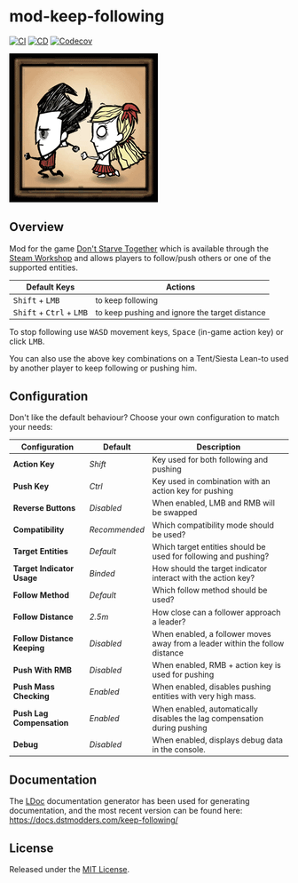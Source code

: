 # mod-keep-following

[![CI]](https://github.com/dstmodders/mod-keep-following/actions/workflows/ci.yml)
[![CD]](https://github.com/dstmodders/mod-keep-following/actions/workflows/deploy.yml)
[![Codecov]](https://codecov.io/gh/dstmodders/mod-keep-following)

[![Keep Following](preview.gif)](https://steamcommunity.com/sharedfiles/filedetails/?id=1835465557)

## Overview

Mod for the game [Don't Starve Together][] which is available through the
[Steam Workshop][] and allows players to follow/push others or one of the
supported entities.

| Default Keys                                        | Actions                                        |
| --------------------------------------------------- | ---------------------------------------------- |
| <kbd>Shift</kbd> + <kbd>LMB</kbd>                   | to keep following                              |
| <kbd>Shift</kbd> + <kbd>Ctrl</kbd> + <kbd>LMB</kbd> | to keep pushing and ignore the target distance |

To stop following use <kbd>WASD</kbd> movement keys, <kbd>Space</kbd> (in-game
action key) or click <kbd>LMB</kbd>.

You can also use the above key combinations on a Tent/Siesta Lean-to used by
another player to keep following or pushing him.

## Configuration

Don't like the default behaviour? Choose your own configuration to match your
needs:

| Configuration               | Default       | Description                                                                  |
| --------------------------- | ------------- | ---------------------------------------------------------------------------- |
| **Action Key**              | _Shift_       | Key used for both following and pushing                                      |
| **Push Key**                | _Ctrl_        | Key used in combination with an action key for pushing                       |
| **Reverse Buttons**         | _Disabled_    | When enabled, LMB and RMB will be swapped                                    |
| **Compatibility**           | _Recommended_ | Which compatibility mode should be used?                                     |
| **Target Entities**         | _Default_     | Which target entities should be used for following and pushing?              |
| **Target Indicator Usage**  | _Binded_      | How should the target indicator interact with the action key?                |
| **Follow Method**           | _Default_     | Which follow method should be used?                                          |
| **Follow Distance**         | _2.5m_        | How close can a follower approach a leader?                                  |
| **Follow Distance Keeping** | _Disabled_    | When enabled, a follower moves away from a leader within the follow distance |
| **Push With RMB**           | _Disabled_    | When enabled, RMB + action key is used for pushing                           |
| **Push Mass Checking**      | _Enabled_     | When enabled, disables pushing entities with very high mass.                 |
| **Push Lag Compensation**   | _Enabled_     | When enabled, automatically disables the lag compensation during pushing     |
| **Debug**                   | _Disabled_    | When enabled, displays debug data in the console.                            |

## Documentation

The [LDoc][] documentation generator has been used for generating documentation,
and the most recent version can be found here:
https://docs.dstmodders.com/keep-following/

## License

Released under the [MIT License](https://opensource.org/licenses/MIT).

[cd]: https://img.shields.io/github/actions/workflow/status/dstmodders/mod-keep-following/cd.yml?branch=main&label=cd&logo=github
[ci]: https://img.shields.io/github/actions/workflow/status/dstmodders/mod-keep-following/ci.yml?branch=main&label=ci&logo=github
[codecov]: https://img.shields.io/codecov/c/github/dstmodders/mod-keep-following/main?logo=codecov&label=codecov
[don't starve together]: https://www.klei.com/games/dont-starve-together
[ldoc]: https://stevedonovan.github.io/ldoc/
[steam workshop]: https://steamcommunity.com/sharedfiles/filedetails/?id=1835465557
